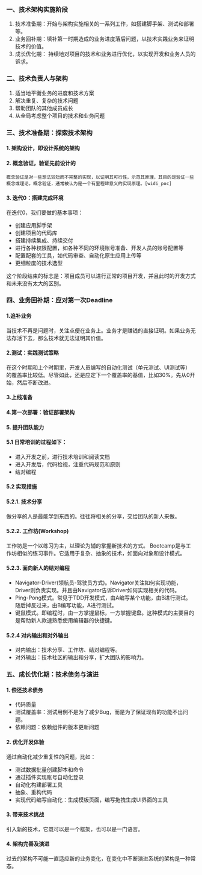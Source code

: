 ### 一、技术架构实施阶段
1. 技术准备期：开始与架构实施相关的一系列工作，如搭建脚手架、测试和部署等。
2. 业务回补期：填补第一时期造成的业务进度落后问题，以技术实践业务来证明技术的价值。
3. 成长优化期： 持续地对项目的技术和业务进行优化，以实现开发和业务人员的诉求。
### 二、技术负责人与架构
1. 适当地平衡业务的进度和技术方案
2. 解决重复、复杂的技术问题
3. 帮助团队的其他成员成长
4. 从全局考虑整个项目的技术和业务问题
### 三、技术准备期：探索技术架构
#### 1. 架构设计，即设计系统的架构
#### 2. 概念验证，验证先前设计的
```
概念验证是对一些想法较短而不完整的实现，以证明其可行性，示范其原理，其目的是验证一些概念或理论。概念验证，通常被认为是一个有里程碑意义的实现原理。[widi_poc]
```
#### 3. 迭代0：搭建完成环境
在迭代0，我们要做的基本事项：

* 创建应用脚手架
* 创建项目的代码库
* 搭建持续集成、持续交付
* 进行各种权限配置，如各种不同的环境账号准备、开发人员的账号配置等
* 配置配套的工具，如代码审查、自动化原生应用上传等
* 更细粒度的技术选型

这个阶段结束的标志是：项目成员可以进行正常的项目开发，并且此时的开发方式和未来没有太大的区别。
### 四、业务回补期：应对第一次Deadline
#### 1.追补业务
当技术不再是问题时，关注点便在业务上。业务才是赚钱的直接证明。如果业务无法存活下去，那么技术就无法证明其价值。
#### 2.测试：实践测试策略
在这个时期和上个时期里，开发人员编写的自动化测试（单元测试、UI测试等）的覆盖率比较低。尽管如此，还是应定下一个覆盖率的基值，比如30%。先从0开始，然后不断改进。
#### 3.上线准备
#### 4.第一次部署：验证部署架构
#### 5. 提升团队能力
#### 5.1 日常培训的过程如下：
* 进入开发之前，进行技术培训和阅读文档
* 进入开发后，代码检视，注重代码规范和原则
* 结对编程
#### 5.2 实现措施
#### 5.2.1. 技术分享
做分享的人是最能学到东西的。往往将相关的分享，交给团队的新人来做。
#### 5.2.2. 工作坊(Workshop)
工作坊是一个以练习为主，以理论为辅的掌握新技术的方式。
Bootcamp是与工作坊相似的练习事件。它适用于复杂、抽象的技术，如面向对象和设计模式。
#### 5.2.3. 面向新人的结对编程
* Navigator-Driver(领航员-驾驶员方式)。Navigator关注如何实现功能，Driver则负责实现。并且由Navigator告诉Driver如何实现相关的代码。
* Ping-Pong模式。常见于TDD开发模式，由A编写某个功能，由B进行测试。随后掉反过来，由B编写功能，A进行测试。
* 键鼠模式。即编程时，由一方掌握鼠标，一方掌握键盘。这种模式的主要目的是帮助新人款速熟悉使用编辑器的快捷键。
#### 5.2.4 对内输出和对外输出
* 对内输出：技术分享、工作坊、结对编程等。
* 对外输出：技术社区的输出和分享，扩大团队的影响力。
### 五、成长优化期：技术债务与演进
#### 1. 偿还技术债务
* 代码质量
* 测试覆盖率：测试用例不是为了减少Bug，而是为了保证现有的功能不出问题。
* 依赖问题：依赖组件的版本更新问题
#### 2. 优化开发体验
通过自动化减少重复性的问题，比如：
* 测试数据批量创建脚本和命令
* 通过插件实现账号自动化登录
* 自动化构建部署工具
* 抽象、重构代码
* 实现代码编写自动化：生成模板页面，编写拖拽生成UI界面的工具
#### 3. 带来技术挑战
引入新的技术，它既可以是一个框架，也可以是一门语言。
#### 4. 架构完善及演进
过去的架构不可能一直适应新的业务变化，在变化中不断演进系统的架构是一种常态。